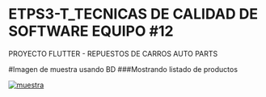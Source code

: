 # ETPS3-T_TECNICAS DE CALIDAD DE SOFTWARE EQUIPO #12
 PROYECTO FLUTTER - REPUESTOS DE CARROS AUTO PARTS

#Imagen de muestra usando BD
###Mostrando listado de productos

[![muestra](https://i.ibb.co/G9YXksB/Captura.png "muestra")](https://i.ibb.co/G9YXksB/Captura.png "muestra")
